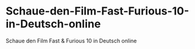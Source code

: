 # Schaue-den-Film-Fast-Furious-10-in-Deutsch-online
Schaue den Film Fast &amp; Furious 10 in Deutsch online
